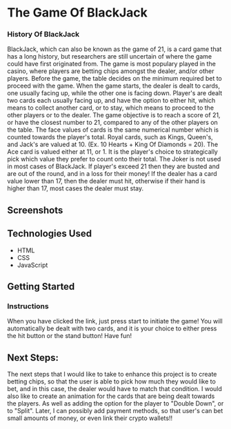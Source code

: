 # The Game Of BlackJack

### History Of BlackJack

BlackJack, which can also be known as the game of 21, is a card game that has a long history, but researchers are still uncertain of where the game could have first originated from. The game is most populary played in the casino, where players are betting chips amongst the dealer, and/or other players. Before the game, the table decides on the minimum required bet to proceed with the game. When the game starts, the dealer is dealt to cards, one usually facing up, while the other one is facing down. Player's are dealt two cards each usually facing up, and have the option to either hit, which means to collect another card, or to stay, which means to proceed to the other players or to the dealer. The game objective is to reach a score of 21, or have the closest number to 21, compared to any of the other players on the table. The face values of cards is the same numerical number which is counted towards the player's total. Royal cards, such as Kings, Queen's, and Jack's are valued at 10. (Ex. 10 Hearts + King Of Diamonds = 20). The Ace card is valued either at 11, or 1. It is the player's choice to strategically pick which value they prefer to count onto their total. The Joker is not used in most cases of BlackJack. If player's exceed 21 then they are busted and are out of the round, and in a loss for their money! If the dealer has a card value lower than 17, then the dealer must hit, otherwise if their hand is higher than 17, most cases the dealer must stay.




## Screenshots


## Technologies Used
- HTML
- CSS
- JavaScript

## Getting Started 
### Instructions
 When you have clicked the link, just press start to initiate the game! You will automatically be dealt with two cards, and it is your choice to either press the hit button or the stand button! Have fun!


## Next Steps:
The next steps that I would like to take to enhance this project is to create betting chips, so that the user is able to pick how much they would like to bet, and in this case, the dealer would have to match that condition. I would also like to create an animation for the cards that are being dealt towards the players. As well as adding the option for the player to "Double Down", or to "Split". Later, I can possibly add payment methods, so that user's can bet small amounts of money, or even link their crypto wallets!! 
